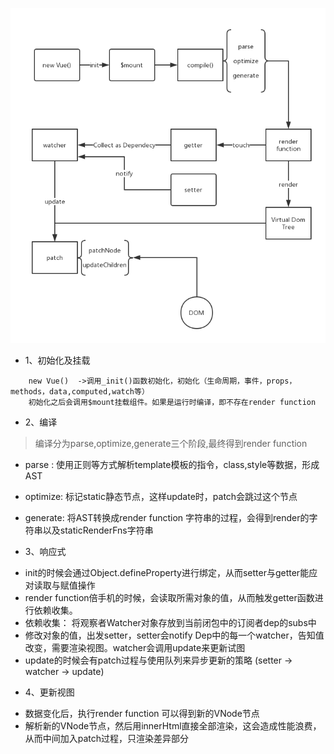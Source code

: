 ![vue](./vue内部流程图.png)

+ 1、初始化及挂载
```
    new Vue()  ->调用_init()函数初始化，初始化（生命周期，事件，props，methods，data,computed,watch等）
    初始化之后会调用$mount挂载组件。如果是运行时编译，即不存在render function

```

+ 2、编译
> 编译分为parse,optimize,generate三个阶段,最终得到render function
 - parse : 使用正则等方式解析template模板的指令，class,style等数据，形成AST

 - optimize: 标记static静态节点，这样update时，patch会跳过这个节点

 - generate: 将AST转换成render function 字符串的过程，会得到render的字符串以及staticRenderFns字符串

+ 3、响应式
 
 - init的时候会通过Object.defineProperty进行绑定，从而setter与getter能应对读取与赋值操作
 - render function倍手机的时候，会读取所需对象的值，从而触发getter函数进行依赖收集。
 - 依赖收集： 将观察者Watcher对象存放到当前闭包中的订阅者dep的subs中
 - 修改对象的值，出发setter，setter会notify Dep中的每一个watcher，告知值改变，需要渲染视图。watcher会调用update来更新试图
 - update的时候会有patch过程与使用队列来异步更新的策略 (setter -> watcher -> update)

 + 4、更新视图
  - 数据变化后，执行render function 可以得到新的VNode节点 
  - 解析新的VNode节点，然后用innerHtml直接全部渲染，这会造成性能浪费，从而中间加入patch过程，只渲染差异部分